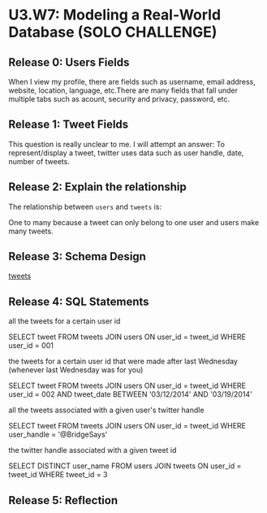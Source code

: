 # U3.W7: Modeling a Real-World Database (SOLO CHALLENGE)

## Release 0: Users Fields

When I view my profile, there are fields such as username, email address, website, location, language, etc.There are many fields that fall under multiple tabs such as acount, security and privacy, password, etc. 

## Release 1: Tweet Fields
<!-- Identify the fields Twitter uses to represent/display a tweet. What are you required or allowed to enter? -->

This question is really unclear to me. I will attempt an answer: To represent/display a tweet, twitter uses data such as user handle, date, number of tweets. 

## Release 2: Explain the relationship
The relationship between `users` and `tweets` is: 

One to many because a tweet can only belong to one user and users make many tweets. 

## Release 3: Schema Design
[tweets](http://i.imgur.com/BX4fUdl)

## Release 4: SQL Statements

all the tweets for a certain user id

SELECT tweet FROM tweets JOIN users ON user_id = tweet_id WHERE user_id = 001 

the tweets for a certain user id that were made after last Wednesday (whenever last Wednesday was for you)

SELECT tweet FROM tweets JOIN users ON user_id = tweet_id WHERE user_id = 002 AND tweet_date BETWEEN '03/12/2014' AND '03/19/2014'

all the tweets associated with a given user's twitter handle

SELECT tweet FROM tweets JOIN users ON user_id = tweet_id WHERE user_handle = '@BridgeSays'


the twitter handle associated with a given tweet id

SELECT DISTINCT user_name FROM users JOIN tweets ON user_id = tweet_id WHERE tweet_id = 3

## Release 5: Reflection
<!-- Be sure to add your reflection here!!! -->

<!-- No idea if I did this right. The directions of this challenge are very confusing to me. I am really uncertain what more I could do with this exercise save create a mock database of my own that mimics the data fiels twitter uses and then pull information from the database and take pictures of it and display them here. I believe I understand SQLite as well as I'm supposed to at the moment and in terms of conceptual understanding am quite confident in what I have learned so far but, I think if I spent any more time working on this challenge, I'd run the risk of confusing myself and what I know might come unglued. I hope you consider recreating this exercise. Something tells me I'm not the only one who found 
it to be troubling.  -->